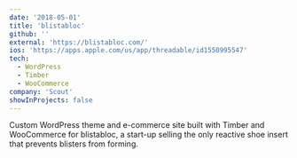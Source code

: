 ```yaml
---
date: '2018-05-01'
title: 'blistabloc'
github: ''
external: 'https://blistabloc.com/'
ios: 'https://apps.apple.com/us/app/threadable/id1550995547'
tech:
  - WordPress
  - Timber
  - WooCommerce
company: 'Scout'
showInProjects: false
---
```


Custom WordPress theme and e-commerce site built with Timber and WooCommerce for blistabloc, a start-up selling the only reactive shoe insert that prevents blisters from forming.
